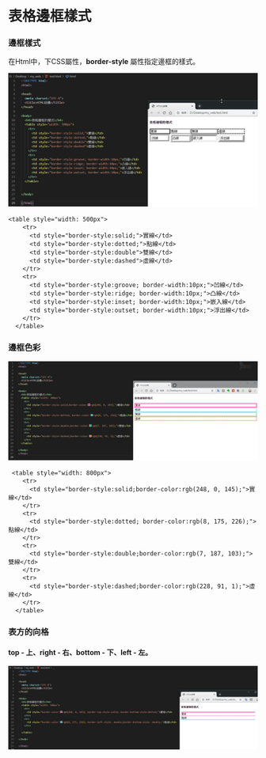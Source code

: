 # 表格邊框樣式

### 邊框樣式

 在Html中，下CSS屬性，**border-style** 屬性指定邊框的樣式。

![](../../.gitbook/assets/image%20%2883%29.png)

```markup
<table style="width: 500px">
    <tr>
      <td style="border-style:solid;">實線</td>
      <td style="border-style:dotted;">點線</td>
      <td style="border-style:double">雙線</td>
      <td style="border-style:dashed">虛線</td>
    </tr>
    <tr>
      <td style="border-style:groove; border-width:10px;">凹線</td>
      <td style="border-style:ridge; border-width:10px;">凸線</td>
      <td style="border-style:inset; border-width:10px;">嵌入線</td>
      <td style="border-style:outset; border-width:10px;">浮出線</td>
    </tr>
  </table>
```

### 邊框色彩

![](../../.gitbook/assets/image%20%2827%29.png)

```markup
 <table style="width: 800px">
    <tr>
      <td style="border-style:solid;border-color:rgb(248, 0, 145);">實線</td>
    </tr>
    <tr>
      <td style="border-style:dotted; border-color:rgb(8, 175, 226);">點線</td>
    </tr>
    <tr>
      <td style="border-style:double;border-color:rgb(7, 187, 103);">雙線</td>
    </tr>
    <tr>
      <td style="border-style:dashed;border-color:rgb(228, 91, 1);">虛線</td>
    </tr>
  </table>
```

### 表方的向格

#### top - 上、right - 右、bottom - 下、left - 左。

![](../../.gitbook/assets/image%20%2820%29.png)

